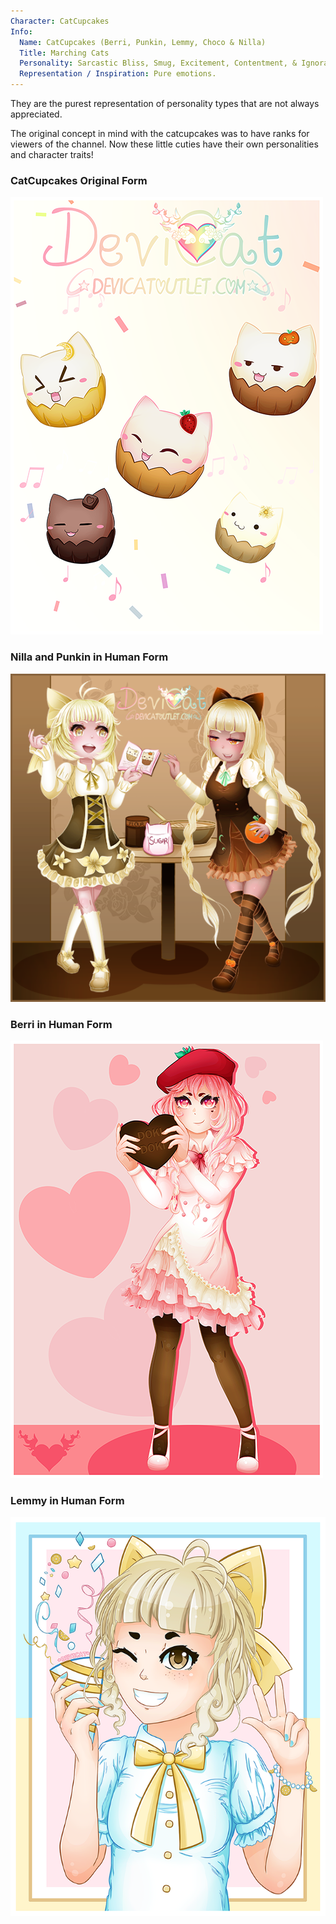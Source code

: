 ```yaml
---
Character: CatCupcakes
Info:
  Name: CatCupcakes (Berri, Punkin, Lemmy, Choco & Nilla)
  Title: Marching Cats
  Personality: Sarcastic Bliss, Smug, Excitement, Contentment, & Ignorance.
  Representation / Inspiration: Pure emotions.
---
```


They are the purest
representation of personality types that are not always appreciated. 

The original concept in mind with the catcupcakes was to have ranks for viewers
of the channel. Now these little cuties have their own personalities and character traits!

### CatCupcakes Original Form
![Cats Carnival](img/catscarnival.png)


### Nilla and Punkin in Human Form
![Nilla and Punkin: Bake-Off](img/nilla_punkin_bakeoff.png)


### Berri in Human Form
![BerriChan 2018](img/berrichan_2018.png)

### Lemmy in Human Form
![LemmyChan 2020](img/LemmyChan2020.png)
